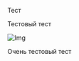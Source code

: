 Тест 

Тестовый тест 

![Img](https://png.pngtree.com/png-vector/20190420/ourlarge/pngtree-question-mark-vector-icon-png-image_963326.jpg)

Очень тестовый тест
